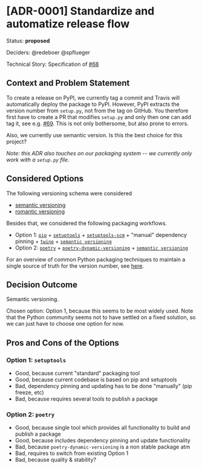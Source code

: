 # [ADR-0001] Standardize and automatize release flow

Status: **proposed**

Deciders: @redeboer @spflueger

Technical Story: Specification of [#68](https://github.com/ComPWA/expertsystem/issues/68)

## Context and Problem Statement

To create a release on PyPI, we currently tag a commit and Travis will automatically deploy the package to PyPI. However, PyPI extracts the version number from `setup.py`, not from the tag on GitHub. You therefore first have to create a PR that modifies `setup.py` and only then one can add tag it, see e.g. [#69](https://github.com/ComPWA/expertsystem/pull/69). This is not only bothersome, but also prone to errors.

Also, we currently use semantic version. Is this the best choice for this project?

*Note: this ADR also touches on our packaging system -- we currently only work with a `setup.py` file.*

## Considered Options

The following versioning schema were considered

* [semantic versioning](https://semver.org/)
* [romantic versioning](https://github.com/romversioning/romver)

Besides that, we considered the following packaging workflows.

* Option 1: [`pip`](https://pypi.org/project/pip/) +
            [`setuptools`](https://pypi.org/project/setuptools/) +
            [`setuptools-scm`](https://pypi.org/project/setuptools-scm/) +
            "manual" dependency pinning +
            [`twine`](https://pypi.org/project/twine/) +
            [`semantic versioning`](https://semver.org/)
* Option 2: [`poetry`](https://pypi.org/project/poetry/) +
            [`poetry-dynamic-versioning`](https://pypi.org/project/poetry-dynamic-versioning) +
            [`semantic versioning`](https://semver.org/)

For an overview of common Python packaging techniques to maintain a single source of truth for the version number, see [here](https://packaging.python.org/guides/single-sourcing-package-version/).

## Decision Outcome

Semantic versioning.

Chosen option: Option 1, because this seems to be most widely used. Note that the Python community seems not to have settled on a fixed solution, so we can just have to choose one option for now.


## Pros and Cons of the Options

### Option 1: `setuptools`

* Good, because current "standard" packaging tool
* Good, because current codebase is based on pip and setuptools
* Bad, dependency pinning and updating has to be done "manually"
  (pip freeze, etc)
* Bad, because requires several tools to publish a package

### Option 2: `poetry`

* Good, because single tool which provides all functionality to build and
  publish a package
* Good, because includes dependency pinning and update functionality
* Bad, because `poetry-dynamic-versioning` is a non stable package atm
* Bad, requires to switch from existing Option 1
* Bad, because quality & stability?
